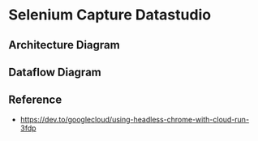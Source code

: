 # Selenium Capture Datastudio

## Architecture Diagram

## Dataflow Diagram







## Reference
* https://dev.to/googlecloud/using-headless-chrome-with-cloud-run-3fdp